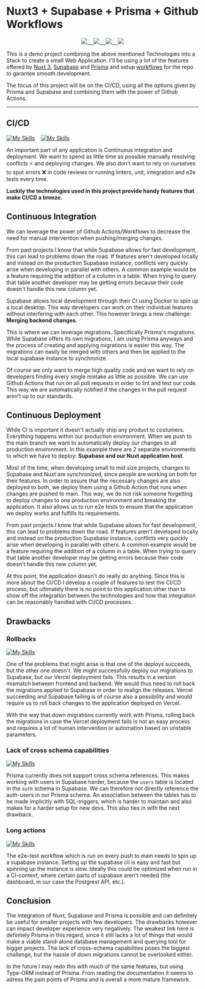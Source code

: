# Nuxt3 + Supabase + Prisma + Github Workflows

<p align="center">
  <a href="https://v3.nuxtjs.org/">
    <img src="https://skillicons.dev/icons?i=nuxt" />
    &nbsp;&nbsp;
  </a>
  <a href="https://supabase.com/">
    <img src="https://skillicons.dev/icons?i=supabase" />
    &nbsp;&nbsp;
  </a>
  <a href="https://www.prisma.io/">
    <img src="https://skillicons.dev/icons?i=prisma" />
    &nbsp;&nbsp;
  </a>
  <a href="https://github.com/features/actions">
    <img src="https://skillicons.dev/icons?i=github" />
  </a>
</p>

This is a demo project combining the above mentioned Technologies into a Stack to create a small Web Application. I'll be using a lot of the features offered by [Nuxt 3](https://v3.nuxtjs.org/), [Supabase](https://supabase.com/) and [Prisma](https://www.prisma.io/) and setup [workflows](https://github.com/features/actions) for the repo to garantee smooth development.

The focus of this project will be on the CI/CD, using all the options given by Prisma and Supabase and combining them with the power of Github Actions.
___

## CI/CD

[![My Skills](https://skillicons.dev/icons?i=vite)](https://vitejs.dev)
&nbsp;&nbsp;
[![My Skills](https://skillicons.dev/icons?i=github)](https://github.com)

An important part of any application is Continuous integration and deployment. We want to spend as little time as possible manually resolving conflicts :zap: and deploying changes. We also don't want to rely on ourselves to spot errors :x: in code reviews or running linters, unit, integration and e2e tests every time.

**Luckily the technologies used in this project provide handy features that make CI/CD a breeze.**

## Continuous Integration

We can leverage the power of Github Actions/Workflows to decrease the need for manual intervention when pushing/merging changes.

From past projects I know that while Supabase allows for fast development, this can lead to problems down the road. If features aren't developed locally and instead on the production Supabase instance, conflicts very quickly arise when developing in parallel with others. A common example would be a feature requiring the addition of a column in a table. When trying to query that table another developer may be getting errors because their code doesn't handle this new column yet.

Supabase allows local development through their CI using Docker to spin up a local desktop. This way developers can work on their individual features without interfering with each other. This however brings a new challenge: **Merging backend changes**.

This is where we can leverage migrations. Specifically Prisma's migrations. While Supabase offers its own migrations, I am using Prisma anyways and the process of creating and applying migrations is easier this way. The migrations can easily be merged with others and then be applied to the local supabase instance to synchronize.

Of course we only want to merge high quality code and we want to rely on developers finding every single mistake as little as possible. We can use Github Actions that run on all pull requests in order to lint and test our code. This way we are automatically notified if the changes in the pull request aren't up to our standards.

## Continuous Deployment

While CI is important it doesn't actually ship any product to costumers. Everything happens within our production environment. When we push to the main branch we want to automatically deploy our changes to all production environment. In this example there are 2 separate environments to which we have to deploy: **Supabase and our Nuxt application host**.

Most of the time, when developing small to mid size projects, changes to Supabase and Nuxt are synchronized, since people are working on both for their features. In order to assure that the necessary changes are also deployed to both, we deploy them using a Github Action that runs when changes are pushed to main. This way, we do not risk someone forgetting to deploy changes to one production environment and breaking the application. It also allows us to run e2e tests to ensure that the application we deploy works and fulfills its requirements.

From past projects I know that while Supabase allows for fast development, this can lead to problems down the road. If features aren't developed locally and instead on the production Supabase instance, conflicts very quickly arise when developing in parallel with others. A common example would be a feature requiring the addition of a column in a table. When trying to query that table another developer may be getting errors because their code doesn't handle this new column yet.

At this point, the application doesn't do really do anything. Since this is more about the CI/CD I develop a couple of features to test the CI/CD process, but ultimately there is no point to this application other than to show off the integration between the technologies and how that integration can be reasonably handled with CI/CD processes.

## Drawbacks

### Rollbacks

[![My Skills](https://skillicons.dev/icons?i=prisma)](https://www.prisma.io/)

One of the problems that might arise is that one of the deploys succeeds, but the other one doesn't. We might successfully deploy our migrations to Supabase, but our Vercel deployment fails. This results in a version mismatch between frontend and backend. We would thus need to roll back the migrations applied to Supabase in order to realign the releases. Vercel succeeding and Supabase failing is of course also a possibility and would require us to roll back changes to the application deployed on Vercel.

With the way that down migrations currently work with Prisma, rolling back the migrations in case the Vercel deployment fails is not an easy process and requires a lot of human intervention or automation based on unstable parameters.


### Lack of cross schema capabilities

[![My Skills](https://skillicons.dev/icons?i=prisma)](https://www.prisma.io/)

Prisma currently does not support cross schema references. This makes working with users in Supabase harder, because the `users` table is located in the `auth` schema in Supabase.
We can therefore not directly reference the auth-users in our Prisma schema. An association between the tables has to be made implicitly with SQL-triggers, which is harder to maintain and also makes for a harder setup for new devs. This also ties in with the next drawback.


### Long actions

[![My Skills](https://skillicons.dev/icons?i=supabase)](https://www.supabase.com/)


The e2e-test workflow which is run on every push to main needs to spin up a supabase instance. Setting up the supabase cli is easy and fast but spinning up the instance is slow. Ideally this could be optimized when run in a CI-context, where certain parts of supabase aren't needed (the dashboard, in our case the Postgrest API, etc.).

## Conclusion

The integration of Nuxt, Supabase and Prisma is possible and can definitely be useful for smaller projects with few developers. The drawbacks however can impact developer experience very negatively. The weakest link here is definitely Prisma in this regard, since it still lacks a lot of things that would make a viable stand-alone database management and querying tool for bigger projects. The lack of cross-schema capabilities poses the biggest challenge, but the hassle of down migrations cannot be overlooked either.

In the future I may redo this with much of the same features, but using Type-ORM instead of Prisma. From reading the documentation it seems to adress the pain points of Prisma and is overall a more mature framework. 